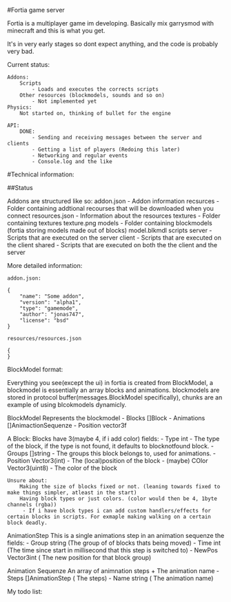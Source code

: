 #Fortia game server

Fortia is a multiplayer game im developing. Basically mix garrysmod with minecraft and this is what you get.

It's in very early stages so dont expect anything, and the code is probably very bad.

Current status:
	
	Addons:
		Scripts
			- Loads and executes the corrects scripts
		Other resources (blockmodels, sounds and so on)
			- Not implemented yet
	Physics:
		Not started on, thinking of bullet for the engine

	API:
		DONE:
			- Sending and receiving messages between the server and clients
			- Getting a list of players (Redoing this later)
			- Networking and regular events
			- Console.log and the like


#Technical information: 
	
##Status


Addons are structured like so:
	addon.json - Addon information
	recsurces - Folder containing addtional recourses that will be downloaded when you connect
		resources.json - Information about the resources
		textures - Folder containing textures
			texture.png
		models - Folder containing blockmodels (fortia storing models made out of blocks)
			model.blkmdl
	scripts
		server - Scripts that are executed on the server
		client - Scripts that are executed on the client
		shared - Scripts that are executed on both the the client and the server

More detailed information:

	addon.json:

	{
		"name": "Some addon",
		"version": "alpha1",
		"type": "gamemode",
		"author": "jonas747",
		"license": "bsd"
	}

	resources/resources.json

	{
	}

BlockModel format:

Everything you see(except the ui) in fortia is created from BlockModel, a blockmodel is essentially an array blocks and animations.
blockmodels are stored in protocol buffer(messages.BlockModel specifically), chunks are an example of using blcokmodels dynamicly.

BlockModel
	Represents the blockmodel
	 - Blocks []Block
	 - Animations []AnimactionSequenze
	 - Position vector3f

A Block:
	Blocks have 3(maybe 4, if i add color) fields:
		- Type int - The type of the block, if the type is not found, it defaults to blocknotfound block.
		- Groups []string - The groups this block belongs to, used for animations.
		- Position Vector3(int) - The (local)position of the block
		- (maybe) COlor Vector3(uint8) - The color of the block

	Unsure about:
		Making the size of blocks fixed or not. (leaning towards fixed to make things simpler, atleast in the start)
		Having block types or just colors. (color would then be 4, 1byte channels (rgba))
		 - If i have block types i can add custom handlers/effects for certain blocks in scripts. For exmaple making walking on a certain block deadly.

AnimationStep
	This is a single animations step in an animation sequenze
	the fields:
	 - Group string (The group of of blocks thats being moved)
	 - Time int (The time since start in millisecond that this step is switched to)
	 - NewPos Vector3int ( The new position for that block group)

Animation Sequenze
	An array of animnation steps + The animation name
	 - Steps []AnimationStep ( The steps)
	 - Name string ( The animation name)



My todo list:
